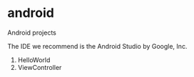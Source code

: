 # android
Android projects

The IDE we recommend is the Android Studio by Google, Inc.

1. HelloWorld
2. ViewController




